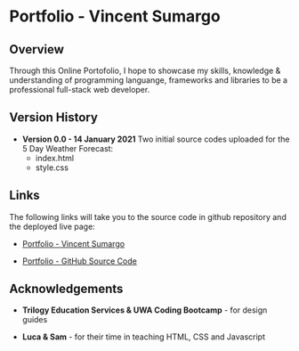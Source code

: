 # Portfolio - Vincent Sumargo

## Overview

Through this Online Portofolio, I hope to showcase my skills, knowledge & understanding of programming languange, frameworks and libraries to be a professional full-stack web developer.

## Version History

* **Version 0.0 - 14 January 2021**
    Two initial source codes uploaded for the 5 Day Weather Forecast:
    * index.html
    * style.css


## Links

The following links will take you to the source code in github repository and the deployed live page:

* [Portfolio - Vincent Sumargo](https://vsumargo.github.io/Portfolio/)

* [Portfolio - GitHub Source Code](https://github.com/vsumargo/Portfolio)

## Acknowledgements

* **Trilogy Education Services & UWA Coding Bootcamp** - for design guides

* **Luca & Sam** - for their time in teaching HTML, CSS and Javascript



